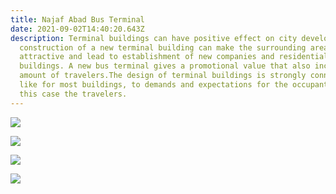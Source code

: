 ```yaml
---
title: Najaf Abad Bus Terminal
date: 2021-09-02T14:40:20.643Z
description: Terminal buildings can have positive effect on city development
  construction of a new terminal building can make the surrounding area more
  attractive and lead to establishment of new companies and residential
  buildings. A new bus terminal gives a promotional value that also increases
  amount of travelers.The design of terminal buildings is strongly connected,
  like for most buildings, to demands and expectations for the occupants or in
  this case the travelers.
---
```

![](img/12.jpg)

![](img/10.jpg)

![](img/11.jpg)

![](img/13.jpg)